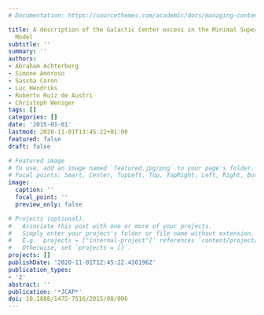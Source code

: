 ```yaml
---
# Documentation: https://sourcethemes.com/academic/docs/managing-content/

title: A description of the Galactic Center excess in the Minimal Supersymmetric Standard
  Model
subtitle: ''
summary: ''
authors:
- Abraham Achterberg
- Simone Amoroso
- Sascha Caron
- Luc Hendriks
- Roberto Ruiz de Austri
- Christoph Weniger
tags: []
categories: []
date: '2015-01-01'
lastmod: 2020-11-01T13:45:22+01:00
featured: false
draft: false

# Featured image
# To use, add an image named `featured.jpg/png` to your page's folder.
# Focal points: Smart, Center, TopLeft, Top, TopRight, Left, Right, BottomLeft, Bottom, BottomRight.
image:
  caption: ''
  focal_point: ''
  preview_only: false

# Projects (optional).
#   Associate this post with one or more of your projects.
#   Simply enter your project's folder or file name without extension.
#   E.g. `projects = ["internal-project"]` references `content/project/deep-learning/index.md`.
#   Otherwise, set `projects = []`.
projects: []
publishDate: '2020-11-01T12:45:22.430196Z'
publication_types:
- '2'
abstract: ''
publication: '*JCAP*'
doi: 10.1088/1475-7516/2015/08/006
---
```

